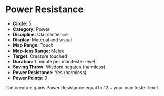 # Power Resistance

- **Circle:** 5
- **Category:** Power
- **Discipline:** Clairsentience
- **Display:** Material and visual
- **Map Range:** Touch
- **Map-less Range:** Melee
- **Target:** Creature touched
- **Duration:** 1 minute per manifester level
- **Saving Throw:** Wisdom negates (harmless)
- **Power Resistance:** Yes (harmless)
- **Power Points:** 9

The creature gains Power Resistance equal to 12 + your manifester level. 
